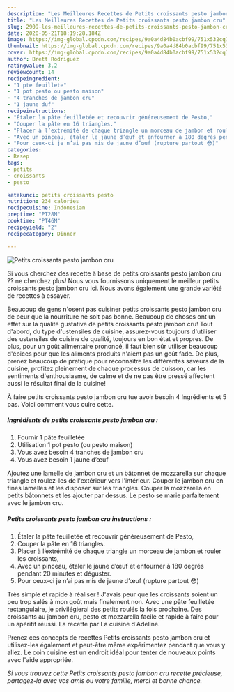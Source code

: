 ```yaml
---
description: "Les Meilleures Recettes de Petits croissants pesto jambon cru"
title: "Les Meilleures Recettes de Petits croissants pesto jambon cru"
slug: 2909-les-meilleures-recettes-de-petits-croissants-pesto-jambon-cru
date: 2020-05-21T18:19:28.184Z
image: https://img-global.cpcdn.com/recipes/9a0a4d84b0acbf99/751x532cq70/petits-croissants-pesto-jambon-cru-photo-principale-de-la-recette.jpg
thumbnail: https://img-global.cpcdn.com/recipes/9a0a4d84b0acbf99/751x532cq70/petits-croissants-pesto-jambon-cru-photo-principale-de-la-recette.jpg
cover: https://img-global.cpcdn.com/recipes/9a0a4d84b0acbf99/751x532cq70/petits-croissants-pesto-jambon-cru-photo-principale-de-la-recette.jpg
author: Brett Rodriguez
ratingvalue: 3.2
reviewcount: 14
recipeingredient:
- "1 pte feuillete"
- "1 pot pesto ou pesto maison"
- "4 tranches de jambon cru"
- "1 jaune duf"
recipeinstructions:
- "Étaler la pâte feuilletée et recouvrir généreusement de Pesto,"
- "Couper la pâte en 16 triangles."
- "Placer à l’extrémité de chaque triangle un morceau de jambon et rouler les croissants,"
- "Avec un pinceau, étaler le jaune d’œuf et enfourner à 180 degrés pendant 20 minutes et déguster."
- "Pour ceux-ci je n’ai pas mis de jaune d’œuf (rupture partout 😳)"
categories:
- Resep
tags:
- petits
- croissants
- pesto

katakunci: petits croissants pesto 
nutrition: 234 calories
recipecuisine: Indonesian
preptime: "PT28M"
cooktime: "PT46M"
recipeyield: "2"
recipecategory: Dinner

---
```



![Petits croissants pesto jambon cru](https://img-global.cpcdn.com/recipes/9a0a4d84b0acbf99/751x532cq70/petits-croissants-pesto-jambon-cru-photo-principale-de-la-recette.jpg)

Si vous cherchez des recette à base de petits croissants pesto jambon cru ?? ne cherchez plus! Nous vous fournissons uniquement le meilleur petits croissants pesto jambon cru ici. Nous avons également une grande variété de recettes à essayer.

Beaucoup de gens n'osent pas cuisiner petits croissants pesto jambon cru de peur que la nourriture ne soit pas bonne. Beaucoup de choses ont un effet sur la qualité gustative de petits croissants pesto jambon cru! Tout d'abord, du type d'ustensiles de cuisine, assurez-vous toujours d'utiliser des ustensiles de cuisine de qualité, toujours en bon état et propres. De plus, pour un goût alimentaire prononcé, il faut bien sûr utiliser beaucoup d'épices pour que les aliments produits n'aient pas un goût fade. De plus, prenez beaucoup de pratique pour reconnaître les différentes saveurs de la cuisine, profitez pleinement de chaque processus de cuisson, car les sentiments d'enthousiasme, de calme et de ne pas être pressé affectent aussi le résultat final de la cuisine!

<!--inarticleads1-->

À faire petits croissants pesto jambon cru tue avoir besoin 4 Ingrédients et 5 pas. Voici comment vous cuire cette.

##### Ingrédients de petits croissants pesto jambon cru :

1. Fournir 1 pâte feuilletée
1. Utilisation 1 pot pesto (ou pesto maison)
1. Vous avez besoin 4 tranches de jambon cru
1. Vous avez besoin 1 jaune d’œuf


Ajoutez une lamelle de jambon cru et un bâtonnet de mozzarella sur chaque triangle et roulez-les de l&#39;extérieur vers l&#39;intérieur. Couper le jambon cru en fines lamelles et les disposer sur les triangles. Couper la mozzarella en petits bâtonnets et les ajouter par dessus. Le pesto se marie parfaitement avec le jambon cru. 

<!--inarticleads2-->

##### Petits croissants pesto jambon cru instructions :

1. Étaler la pâte feuilletée et recouvrir généreusement de Pesto,
1. Couper la pâte en 16 triangles.
1. Placer à l’extrémité de chaque triangle un morceau de jambon et rouler les croissants,
1. Avec un pinceau, étaler le jaune d’œuf et enfourner à 180 degrés pendant 20 minutes et déguster.
1. Pour ceux-ci je n’ai pas mis de jaune d’œuf (rupture partout 😳)


Très simple et rapide à réaliser ! J&#39;avais peur que les croissants soient un peu trop salés à mon goût mais finalement non. Avec une pâte feuilletée rectangulaire, je privilégierai des petits roulés la fois prochaine. Des croissants au jambon cru, pesto et mozzarella facile et rapide à faire pour un apéritif réussi. La recette par La cuisine d&#39;Adeline. 

<!--inarticleads1-->

<p>
Prenez ces concepts de recettes Petits croissants pesto jambon cru et utilisez-les également et peut-être même expérimentez pendant que vous y allez. Le coin cuisine est un endroit idéal pour tenter de nouveaux points avec l'aide appropriée.
</p>

<p>
<i>Si vous trouvez cette Petits croissants pesto jambon cru recette précieuse, partagez-la avec vos amis ou votre famille, merci et bonne chance.</i>
</p>
